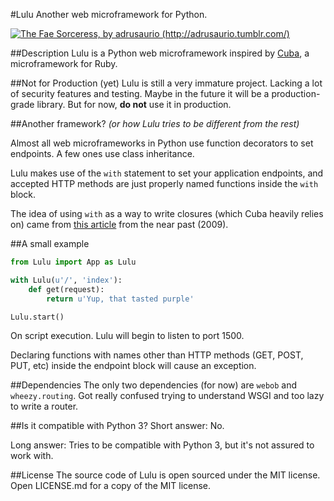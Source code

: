 #Lulu
Another web microframework for Python.

[![The Fae Sorceress, by adrusaurio (http://adrusaurio.tumblr.com/)](http://41.media.tumblr.com/412f6889177a7e9b0f213868947e418f/tumblr_mor56i6Ta21rs016xo1_320.png)](http://adrusaurio.tumblr.com/post/53525045449/lulu-the-fae-sorceress-definitely-my-fave-lol)

##Description
Lulu is a Python web microframework inspired by [Cuba](http://cuba.is/), a microframework for Ruby.

##Not for Production (yet)
Lulu is still a very immature project. Lacking a lot of security features and testing. Maybe in the future it will be a production-grade library. But for now, __do not__ use it in production.

##Another framework?
_(or how Lulu tries to be different from the rest)_

Almost all web microframeworks in Python use function decorators to set endpoints. A few ones use class inheritance.

Lulu makes use of the `with` statement to set your application endpoints, and accepted HTTP methods are just properly named functions inside the `with` block.

The idea of using `with` as a way to write closures (which Cuba heavily relies on) came from [this article](http://billmill.org/multi_line_lambdas.html) from the near past (2009).

##A small example
```python
from Lulu import App as Lulu

with Lulu(u'/', 'index'):
    def get(request):
        return u'Yup, that tasted purple'

Lulu.start()
```

On script execution. Lulu will begin to listen to port 1500.

Declaring functions with names other than HTTP methods (GET, POST, PUT, etc) inside the endpoint block will cause an exception.

##Dependencies
The only two dependencies (for now) are `webob` and `wheezy.routing`. Got really confused trying to understand WSGI and too lazy to write a router.

##Is it compatible with Python 3?
Short answer: No.

Long answer: Tries to be compatible with Python 3, but it's not assured to work with.

##License
The source code of Lulu is open sourced under the MIT license. Open LICENSE.md for a copy of the MIT license.